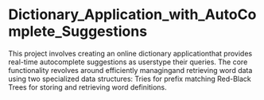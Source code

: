 # Dictionary_Application_with_AutoComplete_Suggestions
This project involves creating an online dictionary applicationthat provides real-time autocomplete suggestions as userstype their queries.
The core functionality revolves around efficiently managingand retrieving word data using two specialized data structures:
Tries for  prefix matching
Red-Black Trees for storing and retrieving word definitions.
